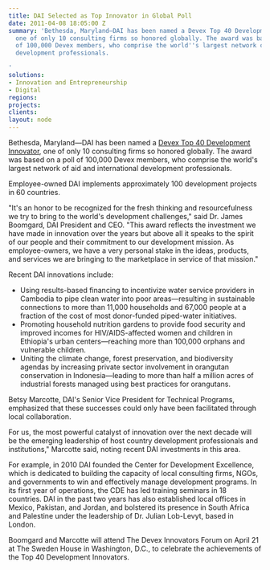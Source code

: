 ```yaml
---
title: DAI Selected as Top Innovator in Global Poll
date: 2011-04-08 18:05:00 Z
summary: 'Bethesda, Maryland—DAI has been named a Devex Top 40 Development Innovator,
  one of only 10 consulting firms so honored globally. The award was based on a poll
  of 100,000 Devex members, who comprise the world''s largest network of aid and international
  development professionals. 

'
solutions:
- Innovation and Entrepreneurship
- Digital
regions:
projects:
clients:
layout: node
---
```


Bethesda, Maryland—DAI has been named a [Devex Top 40 Development Innovator][1], one of only 10 consulting firms so honored globally. The award was based on a poll of 100,000 Devex members, who comprise the world's largest network of aid and international development professionals.

Employee-owned DAI implements approximately 100 development projects in 60 countries.

"It's an honor to be recognized for the fresh thinking and resourcefulness we try to bring to the world's development challenges," said Dr. James Boomgard, DAI President and CEO. "This award reflects the investment we have made in innovation over the years but above all it speaks to the spirit of our people and their commitment to our development mission. As employee-owners, we have a very personal stake in the ideas, products, and services we are bringing to the marketplace in service of that mission."

Recent DAI innovations include:

* Using results-based financing to incentivize water service providers in Cambodia to pipe clean water into poor areas—resulting in sustainable connections to more than 11,000 households and 67,000 people at a fraction of the cost of most donor-funded piped-water initiatives.
* Promoting household nutrition gardens to provide food security and improved incomes for HIV/AIDS-affected women and children in Ethiopia's urban centers—reaching more than 100,000 orphans and vulnerable children.
* Uniting the climate change, forest preservation, and biodiversity agendas by increasing private sector involvement in orangutan conservation in Indonesia—leading to more than half a million acres of industrial forests managed using best practices for orangutans.

Betsy Marcotte, DAI's Senior Vice President for Technical Programs, emphasized that these successes could only have been facilitated through local collaboration.

For us, the most powerful catalyst of innovation over the next decade will be the emerging leadership of host country development professionals and institutions," Marcotte said, noting recent DAI investments in this area.

For example, in 2010 DAI founded the Center for Development Excellence, which is dedicated to building the capacity of local consulting firms, NGOs, and governments to win and effectively manage development programs. In its first year of operations, the CDE has led training seminars in 18 countries. DAI in the past two years has also established local offices in Mexico, Pakistan, and Jordan, and bolstered its presence in South Africa and Palestine under the leadership of Dr. Julian Lob-Levyt, based in London.

Boomgard and Marcotte will attend The Devex Innovators Forum on April 21 at The Sweden House in Washington, D.C., to celebrate the achievements of the Top 40 Development Innovators.

[1]: http://www.devex.com/en/blogs/innovators-blog/dai
